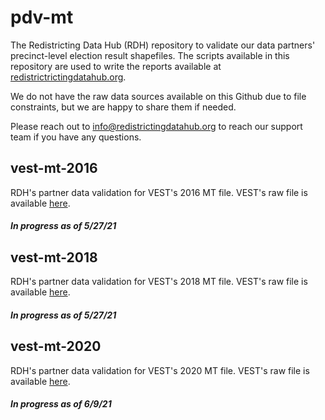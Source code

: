 # pdv-mt

The Redistricting Data Hub (RDH) repository to validate our data partners' precinct-level election result shapefiles. The scripts available in this repository are used to write the reports available at [redistrictrictingdatahub.org]([https://redistrictingdatahub.org/](https://redistrictingdatahub.org/)). 

We do not have the raw data sources available on this Github due to file constraints, but we are happy to share them if needed. 

Please reach out to info@redistrictingdatahub.org to reach our support team if you have any questions. 

## vest-mt-2016

RDH's partner data validation for VEST's 2016 MT file. VEST's raw file is available [here](https://dataverse.harvard.edu/file.xhtml?persistentId=doi:10.7910/DVN/NH5S2I/BL1ZDC).

#### _In progress as of 5/27/21_

## vest-mt-2018

RDH's partner data validation for VEST's 2018 MT file. VEST's raw file is available [here](https://dataverse.harvard.edu/file.xhtml?persistentId=doi:10.7910/DVN/UBKYRU/I7WR18).

#### _In progress as of 5/27/21_

## vest-mt-2020

RDH's partner data validation for VEST's 2020 MT file. VEST's raw file is available [here](https://dataverse.harvard.edu/dataset.xhtml?persistentId=doi:10.7910/DVN/K7760H).

#### _In progress as of 6/9/21_
